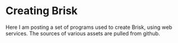 # Creating Brisk

<p>Here I am posting a set of programs used to create Brisk, using web services. The sources of various assets are pulled from github.</p>